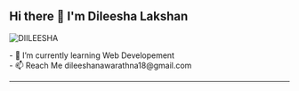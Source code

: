 
<h2 style="font-weight:bold">
Hi there 👋 I'm Dileesha Lakshan 
</h2>
 <p align="left"> <img src="https://komarev.com/ghpvc/?username=DIILEESHA&label=Profile%20views&color=0e75b6&style=flat" alt="DIILEESHA" /> </p>
- 🌱 I’m currently learning Web Developement <br/>
- 📫 Reach Me <a>dileeshanawarathna18@gmail.com</a>

<hr>


